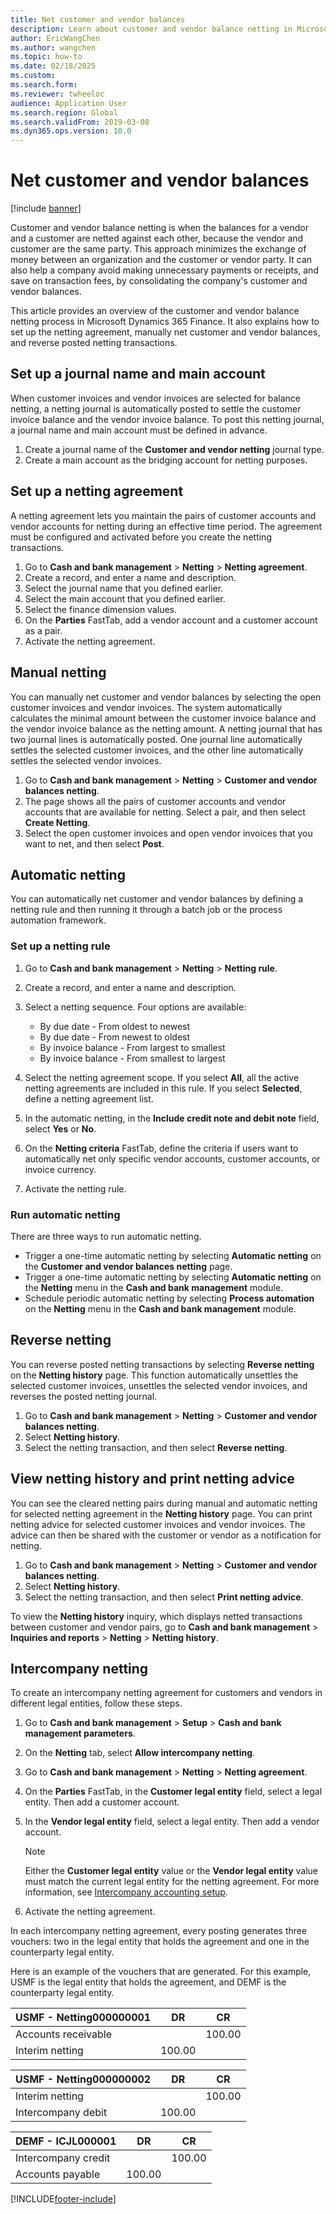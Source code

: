 ```yaml
---
title: Net customer and vendor balances 
description: Learn about customer and vendor balance netting in Microsoft Dynamics 365 Finance, including processes for setting up journal names and netting agreements. 
author: EricWangChen
ms.author: wangchen
ms.topic: how-to
ms.date: 02/18/2025
ms.custom:
ms.search.form: 
ms.reviewer: twheeloc
audience: Application User
ms.search.region: Global
ms.search.validFrom: 2019-03-08
ms.dyn365.ops.version: 10.0
---
```


# Net customer and vendor balances

[!include [banner](../includes/banner.md)]

Customer and vendor balance netting is when the balances for a vendor and a customer are netted against each other, because the vendor and customer are the same party. This approach minimizes the exchange of money between an organization and the customer or vendor party. It can also help a company avoid making unnecessary payments or receipts, and save on transaction fees, by consolidating the company's customer and vendor balances.

This article provides an overview of the customer and vendor balance netting process in Microsoft Dynamics 365 Finance. It also explains how to set up the netting agreement, manually net customer and vendor balances, and reverse posted netting transactions.


## Set up a journal name and main account

When customer invoices and vendor invoices are selected for balance netting, a netting journal is automatically posted to settle the customer invoice balance and the vendor invoice balance. To post this netting journal, a journal name and main account must be defined in advance.

1. Create a journal name of the **Customer and vendor netting** journal type.
2. Create a main account as the bridging account for netting purposes.

## Set up a netting agreement

A netting agreement lets you maintain the pairs of customer accounts and vendor accounts for netting during an effective time period. The agreement must be configured and activated before you create the netting transactions.

1. Go to **Cash and bank management** \> **Netting** \> **Netting agreement**.
2. Create a record, and enter a name and description.
3. Select the journal name that you defined earlier.
4. Select the main account that you defined earlier.
5. Select the finance dimension values.
6. On the **Parties** FastTab, add a vendor account and a customer account as a pair.
7. Activate the netting agreement.

## Manual netting

You can manually net customer and vendor balances by selecting the open customer invoices and vendor invoices. The system automatically calculates the minimal amount between the customer invoice balance and the vendor invoice balance as the netting amount. A netting journal that has two journal lines is automatically posted. One journal line automatically settles the selected customer invoices, and the other line automatically settles the selected vendor invoices.

1. Go to **Cash and bank management** \> **Netting** \> **Customer and vendor balances netting**.
2. The page shows all the pairs of customer accounts and vendor accounts that are available for netting. Select a pair, and then select **Create Netting**.
3. Select the open customer invoices and open vendor invoices that you want to net, and then select **Post**.

## Automatic netting

You can automatically net customer and vendor balances by defining a netting rule and then running it through a batch job or the process automation framework.

### Set up a netting rule

1. Go to **Cash and bank management** \> **Netting** \> **Netting rule**.
2. Create a record, and enter a name and description.
3. Select a netting sequence. Four options are available:

    - By due date - From oldest to newest
    - By due date - From newest to oldest
    - By invoice balance - From largest to smallest
    - By invoice balance - From smallest to largest

4. Select the netting agreement scope. If you select **All**, all the active netting agreements are included in this rule. If you select **Selected**, define a netting agreement list.
5. In the automatic netting, in the **Include credit note and debit note** field, select **Yes** or **No**.
6. On the **Netting criteria** FastTab, define the criteria if users want to automatically net only specific vendor accounts, customer accounts, or invoice currency.
7. Activate the netting rule.

### Run automatic netting

There are three ways to run automatic netting.

- Trigger a one-time automatic netting by selecting **Automatic netting** on the **Customer and vendor balances netting** page.
- Trigger a one-time automatic netting by selecting **Automatic netting** on the **Netting** menu in the **Cash and bank management** module.
- Schedule periodic automatic netting by selecting **Process automation** on the **Netting** menu in the **Cash and bank management** module.

## Reverse netting

You can reverse posted netting transactions by selecting **Reverse netting** on the **Netting history** page. This function automatically unsettles the selected customer invoices, unsettles the selected vendor invoices, and reverses the posted netting journal.

1. Go to **Cash and bank management** \> **Netting** \> **Customer and vendor balances netting**.
2. Select **Netting history**.
3. Select the netting transaction, and then select **Reverse netting**.

## View netting history and print netting advice

You can see the cleared netting pairs during manual and automatic netting for selected netting agreement in the **Netting history** page. You can print netting advice for selected customer invoices and vendor invoices. The advice can then be shared with the customer or vendor as a notification for netting.

1. Go to **Cash and bank management** \> **Netting** \> **Customer and vendor balances netting**.
2. Select **Netting history**.
3. Select the netting transaction, and then select **Print netting advice**.

To view the **Netting history** inquiry, which displays netted transactions between customer and vendor pairs, go to **Cash and bank management** > **Inquiries and reports** > **Netting** > **Netting history**.

## Intercompany netting

To create an intercompany netting agreement for customers and vendors in different legal entities, follow these steps.

1. Go to **Cash and bank management** \> **Setup** \> **Cash and bank management parameters**.
2. On the **Netting** tab, select **Allow intercompany netting**.
3. Go to **Cash and bank management** \> **Netting** \> **Netting agreement**.
4. On the **Parties** FastTab, in the **Customer legal entity** field, select a legal entity. Then add a customer account.
5. In the **Vendor legal entity** field, select a legal entity. Then add a vendor account.

    > [!NOTE]
    > Either the **Customer legal entity** value or the **Vendor legal entity** value must match the current legal entity for the netting agreement. For more information, see [Intercompany accounting setup](../general-ledger/intercompany-accounting-setup.md).

6. Activate the netting agreement.

In each intercompany netting agreement, every posting generates three vouchers: two in the legal entity that holds the agreement and one in the counterparty legal entity.

Here is an example of the vouchers that are generated. For this example, USMF is the legal entity that holds the agreement, and DEMF is the counterparty legal entity.

| USMF - Netting000000001 | DR     | CR     |
|-------------------------|--------|--------|
| Accounts receivable     |        | 100.00 |
| Interim netting         | 100.00 |        |

| USMF - Netting000000002 | DR     | CR     |
|-------------------------|--------|--------|
| Interim netting         |        | 100.00 |
| Intercompany debit      | 100.00 |        |

| DEMF - ICJL000001   | DR     | CR     |
|---------------------|--------|--------|
| Intercompany credit |        | 100.00 |
| Accounts payable    | 100.00 |        |


[!INCLUDE[footer-include](../../includes/footer-banner.md)]
